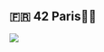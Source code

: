 
<h2 align="left"> 🇫🇷 42 Paris👨‍💻</h2>

 <img src="https://www.codewars.com/users/julorapido/badges/large" />

